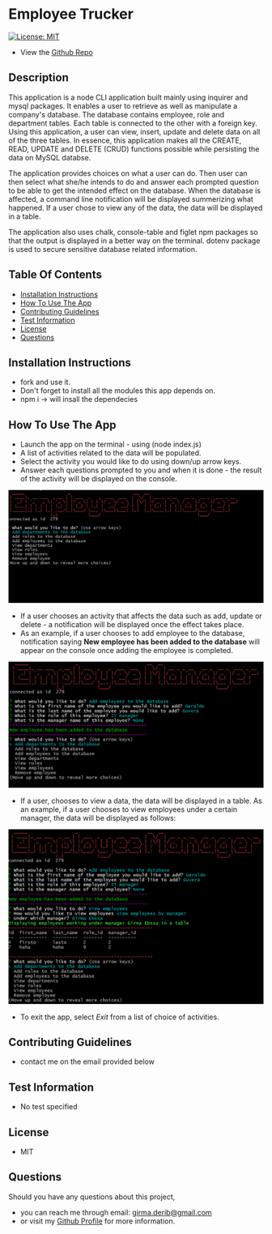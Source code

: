 # Employee Trucker 

[![License: MIT](https://img.shields.io/badge/License-MIT-yellow.svg)](https://opensource.org/licenses/MIT)

* View the [Github Repo](https://github.com/girmaD/Employee_Tracker)


## Description
  This application is a node CLI application built mainly using inquirer and mysql packages. It enables a user to retrieve as well as manipulate a company's database. The database contains employee, role and department tables. Each table is connected to the other with a foreign key. Using this application, a user can view, insert, update and delete data on all of the three tables. In essence, this application makes all the CREATE, READ, UPDATE and DELETE (CRUD) functions possible while persisting the data on MySQL databse.

  The application provides choices on what a user can do. Then user can then select what she/he intends to do and answer each prompted question to be able to get the intended effect on the database. When the database is affected, a command line notification will be displayed summerizing what happened. If a user chose to view any of the data, the data will be displayed in a table.

  The application also uses chalk, console-table and figlet npm packages so that the output is displayed in a better way on the terminal. dotenv package is used to secure sensitive database related information.

## Table Of Contents 
* [Installation Instructions](#Installation-Instructions)
* [How To Use The App](#How-To-Use-The-App)
* [Contributing Guidelines](#Contributing-Guidelines)
* [Test Information](#Test-Information)
* [License](#License)
* [Questions](#Questions)


## Installation Instructions

 * fork and use it.
 * Don't forget to install all the modules this app depends on.
 * npm i -> will insall the dependecies

## How To Use The App
- Launch the app on the terminal - using (node index.js)
- A list of activities related to the data will be populated.
- Select the activity you would like to do using down/up arrow keys.
- Answer each questions prompted to you and when it is done - the result of the activity will be displayed on the console.

![Alt text](./Assets/firstPage.png)

- If a user chooses an activity that affects the data such as add, update or delete - a notification will be displayed once the effect takes place.
- As an example, if a user chooses to add employee to the database, notification saying **New employee has been added to the database** will appear on the console once adding the employee is completed.

![Alt text](./Assets/addEmployee.png)

- If a user, chooses to view a data, the data will be displayed in a table. As an example, if a user chooses to view employees under a certain manager, the data will be displayed as follows: 

![Alt text](./Assets/viewEmployeeByManager.png)

- To exit the app, select *Exit* from a list of choice of activities.

## Contributing Guidelines
 * contact me on the email provided below

## Test Information
  * No test specified

## License

 * MIT

## Questions

Should you have any questions about this project,
  * you can reach me through email: [girma.derib@gmail.com](mailto:girma.derib@gmail.com) 
  * or visit my [Github Profile](https://github.com/girmaD) for more information.
